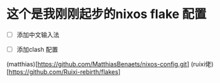 # 这个是我刚刚起步的nixos flake 配置

- [ ] 添加中文输入法
- [ ] 添加clash 配置


(matthias)[https://github.com/MatthiasBenaets/nixos-config.git]
(ruixi佬)[https://github.com/Ruixi-rebirth/flakes]

